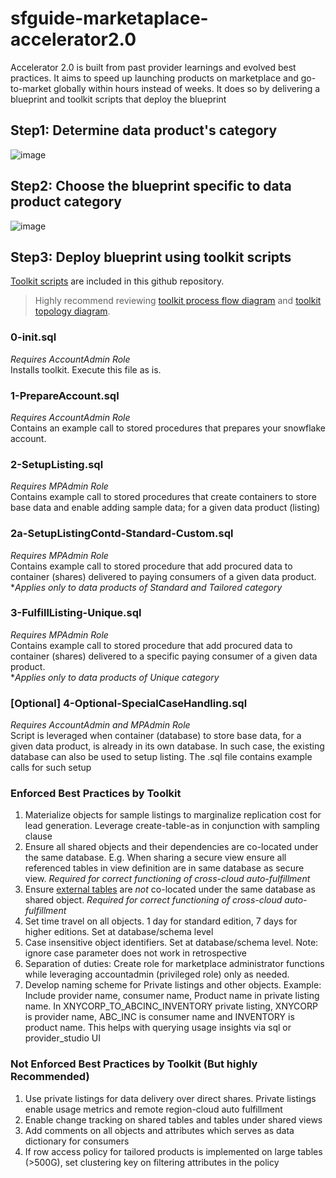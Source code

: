 # sfguide-marketaplace-accelerator2.0
Accelerator 2.0 is built from past provider learnings and evolved best practices. It aims to speed up launching products on marketplace and go-to-market globally within hours instead of weeks. It does so by delivering a blueprint and toolkit scripts that deploy the blueprint

## Step1: Determine data product's category
![image](https://user-images.githubusercontent.com/68336854/192832487-f4944d76-8ce1-4189-a23a-5d3ee68bbd84.png)

## Step2: Choose the blueprint specific to data product category
![image](https://user-images.githubusercontent.com/68336854/192829999-c23b5cf7-fb96-42a4-8440-a2cd44d4e61d.png)

## Step3: Deploy blueprint using toolkit scripts 
[Toolkit scripts](https://github.com/sfc-gh-amgupta/sfguide-marketaplace-accelerator2.0/tree/main/ToolkitScripts) are included in this github repository. <br /> 
> Highly recommend reviewing [toolkit process flow diagram](https://github.com/sfc-gh-amgupta/sfguide-marketaplace-accelerator2.0/blob/main/Toolkit%20Process%20Flow%20Diagram.pdf) and [toolkit topology diagram](https://github.com/Snowflake-Labs/sfguide-marketaplace-accelerator2.0/blob/main/Toolkit%20Topology%20Diagram.pdf).


### 0-init.sql 
*Requires AccountAdmin Role*  <br />
Installs toolkit. Execute this file as is.

### 1-PrepareAccount.sql 
*Requires AccountAdmin Role*  <br />
Contains an example call to stored procedures that prepares your snowflake account. 

### 2-SetupListing.sql 
*Requires MPAdmin Role*  <br />
Contains example call to stored procedures that create containers to store base data and enable adding sample data; for a given data product (listing)

### 2a-SetupListingContd-Standard-Custom.sql 
*Requires MPAdmin Role*  <br />
Contains example call to stored procedure that add procured data to container (shares) delivered to paying consumers of a given data product.  <br /> 
**Applies only to data products of Standard and Tailored category*

### 3-FulfillListing-Unique.sql 
*Requires MPAdmin Role*  <br />
Contains example call to stored procedure that add procured data to container (shares) delivered to a specific paying consumer of a given data product. <br /> 
**Applies only to data products of Unique category*

### [Optional] 4-Optional-SpecialCaseHandling.sql 
*Requires AccountAdmin and MPAdmin Role*  <br />
Script is leveraged when container (database) to store base data, for a given data product, is already in its own database. In such case, the existing database can also be used to setup listing. The .sql file contains example calls for such setup

### Enforced Best Practices by Toolkit
1. Materialize objects for sample listings to marginalize replication cost for lead generation. Leverage create-table-as in conjunction with sampling clause 
2. Ensure all shared objects and their dependencies are co-located under the same database. E.g. When sharing a secure view ensure all referenced tables in view definition are in same database as secure view. _Required for correct functioning of cross-cloud auto-fulfillment_
3. Ensure [external tables](https://docs.snowflake.com/en/user-guide/database-replication-intro.html#replicated-database-objects) are _not_ co-located under the same database as shared object. _Required for correct functioning of cross-cloud auto-fulfillment_
4. Set time travel on all objects. 1 day for standard edition, 7 days for higher editions.  Set at database/schema level
5. Case insensitive object identifiers. Set at database/schema level. Note: ignore case parameter does not work in retrospective
6. Separation of duties: Create role for marketplace administrator functions while leveraging accountadmin (privileged role) only as needed. 
7. Develop naming scheme for Private listings and other objects. Example: Include provider name, consumer name,  Product name in private listing name. In  XNYCORP_TO_ABCINC_INVENTORY private listing, XNYCORP is provider name, ABC_INC is consumer name and INVENTORY is product name. This helps with querying usage insights via sql or provider_studio UI

### Not Enforced Best Practices by Toolkit (But highly Recommended)
1. Use private listings for data delivery over direct shares. Private listings enable usage metrics and remote region-cloud auto fulfillment
2. Enable change tracking on shared tables and tables under shared views
3. Add comments on all objects and attributes which serves as data dictionary for consumers
4. If row access policy for tailored products is implemented on large tables (>500G), set clustering key on filtering attributes in the policy


